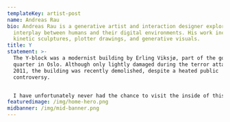 ```yaml
---
templateKey: artist-post
name: Andreas Rau
bio: Andreas Rau is a generative artist and interaction designer exploring the
  interplay between humans and their digital environments. His work includes
  kinetic sculptures, plotter drawings, and generative visuals.
title: Y
statement: >-
  The Y-block was a modernist building by Erling Viksjø, part of the government
  quarter in Oslo. Although only lightly damaged during the terror attack in
  2011, the building was recently demolished, despite a heated public
  controversy.


  I have unfortunately never had the chance to visit the inside of this magnificent synthesis of art and architecture. Thus, I can only imagine—and in my longing create my own interpretations: Inspired by its aesthetics, informed by Viksjø’s philosophy, immortalised on the blockchain.
featuredimage: /img/home-hero.png
midbanner: /img/mid-banner.png
---
```


